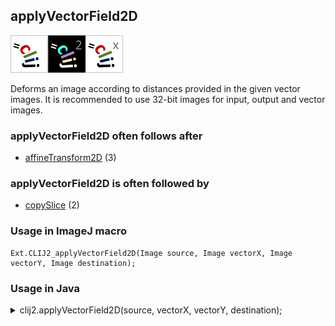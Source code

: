 ## applyVectorField2D
<img src="images/mini_clij1_logo.png"/><img src="images/mini_clij2_logo.png"/><img src="images/mini_clijx_logo.png"/>

Deforms an image according to distances provided in the given vector images. It is recommended to use 32-bit images for input, output and vector images. 

### applyVectorField2D often follows after
* <a href="reference_affineTransform2D">affineTransform2D</a> (3)


### applyVectorField2D is often followed by
* <a href="reference_copySlice">copySlice</a> (2)


### Usage in ImageJ macro
```
Ext.CLIJ2_applyVectorField2D(Image source, Image vectorX, Image vectorY, Image destination);
```


### Usage in Java


<details>

<summary>
clij2.applyVectorField2D(source, vectorX, vectorY, destination);
</summary>
```
// init CLIJ and GPU
import net.haesleinhuepf.clij2.CLIJ2;
import net.haesleinhuepf.clij.clearcl.ClearCLBuffer;
CLIJ2 clij2 = CLIJ2.getInstance();

// get input parameters
ClearCLBuffer source = clij2.push(sourceImagePlus);
ClearCLBuffer vectorX = clij2.push(vectorXImagePlus);
ClearCLBuffer vectorY = clij2.push(vectorYImagePlus);
destination = clij2.create(source);
```

```
// Execute operation on GPU
clij2.applyVectorField2D(source, vectorX, vectorY, destination);
```

```
//show result
destinationImagePlus = clij2.pull(destination);
destinationImagePlus.show();

// cleanup memory on GPU
clij2.release(source);
clij2.release(vectorX);
clij2.release(vectorY);
clij2.release(destination);
```


</details>



### Usage in Matlab


<details>

<summary>
clij2.applyVectorField2D(source, vectorX, vectorY, destination);
</summary>
```
% init CLIJ and GPU
clij2 = init_clatlab();

% get input parameters
source = clij2.pushMat(source_matrix);
vectorX = clij2.pushMat(vectorX_matrix);
vectorY = clij2.pushMat(vectorY_matrix);
destination = clij2.create(source);
```

```
% Execute operation on GPU
clij2.applyVectorField2D(source, vectorX, vectorY, destination);
```

```
% show result
destination = clij2.pullMat(destination)

% cleanup memory on GPU
clij2.release(source);
clij2.release(vectorX);
clij2.release(vectorY);
clij2.release(destination);
```


</details>



### Usage in Icy


details>

<summary>
clij2.applyVectorField2D(source, vectorX, vectorY, destination);
</summary>
```
// init CLIJ and GPU
importClass(net.haesleinhuepf.clicy.CLICY);
importClass(Packages.icy.main.Icy);

clij2 = CLICY.getInstance();

// get input parameters
source_sequence = getSequence();source = clij2.pushSequence(source_sequence);
vectorX_sequence = getSequence();vectorX = clij2.pushSequence(vectorX_sequence);
vectorY_sequence = getSequence();vectorY = clij2.pushSequence(vectorY_sequence);
destination = clij2.create(source);
```

```
// Execute operation on GPU
clij2.applyVectorField2D(source, vectorX, vectorY, destination);
```

```
// show result
destination_sequence = clij2.pullSequence(destination)
Icy.addSequence(destination_sequence
// cleanup memory on GPU
clij2.release(source);
clij2.release(vectorX);
clij2.release(vectorY);
clij2.release(destination);
```


</details>





### Example notebooks
<a href="https://clij.github.io/clij2-docs/md/applyVectorFieldMD"><img src="images/language_macro.png" height="20"/></a> [applyVectorFieldMD](https://clij.github.io/clij2-docs/md/applyVectorFieldMD)  




### Example scripts
<a href="https://github.com/clij/clij2-docs/blob/master/src/main/macro/applyVectorField.ijm"><img src="images/language_macro.png" height="20"/></a> [applyVectorField.ijm](https://github.com/clij/clij2-docs/blob/master/src/main/macro/applyVectorField.ijm)  
<a href="https://github.com/clij/clij2-docs/blob/master/src/main/macro/applyVectorFieldMD.ijm"><img src="images/language_macro.png" height="20"/></a> [applyVectorFieldMD.ijm](https://github.com/clij/clij2-docs/blob/master/src/main/macro/applyVectorFieldMD.ijm)  


[Back to CLIJ2 reference](https://clij.github.io/clij2-docs/reference)
[Back to CLIJ2 documentation](https://clij.github.io/clij2-docs)

[Imprint](https://clij.github.io/imprint)
